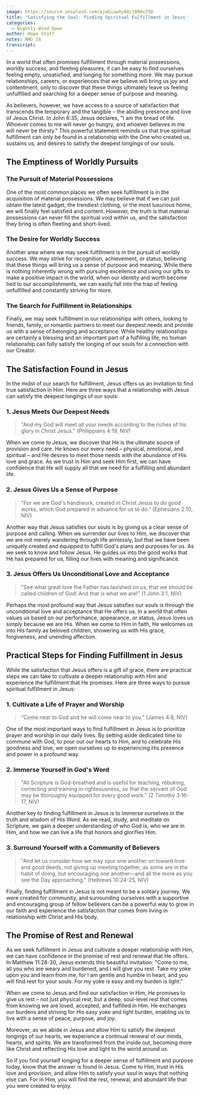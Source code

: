 ```yaml
---
image: https://source.unsplash.com/pjwbiuwXy00/1000x750
title: 'Satisfying the Soul: Finding Spiritual Fulfillment in Jesus'
categories:
  - Nightly Wind Down
author: Hope Staff
notes: NWD 18
transcript:
---
```

In a world that often promises fulfillment through material possessions, worldly success, and fleeting pleasures, it can be easy to find ourselves feeling empty, unsatisfied, and longing for something more. We may pursue relationships, careers, or experiences that we believe will bring us joy and contentment, only to discover that these things ultimately leave us feeling unfulfilled and searching for a deeper sense of purpose and meaning.

As believers, however, we have access to a source of satisfaction that transcends the temporary and the tangible – the abiding presence and love of Jesus Christ. In John 6:35, Jesus declares, "I am the bread of life. Whoever comes to me will never go hungry, and whoever believes in me will never be thirsty." This powerful statement reminds us that true spiritual fulfillment can only be found in a relationship with the One who created us, sustains us, and desires to satisfy the deepest longings of our souls.

## The Emptiness of Worldly Pursuits

### The Pursuit of Material Possessions

One of the most common places we often seek fulfillment is in the acquisition of material possessions. We may believe that if we can just obtain the latest gadget, the trendiest clothing, or the most luxurious home, we will finally feel satisfied and content. However, the truth is that material possessions can never fill the spiritual void within us, and the satisfaction they bring is often fleeting and short-lived.

### The Desire for Worldly Success

Another area where we may seek fulfillment is in the pursuit of worldly success. We may strive for recognition, achievement, or status, believing that these things will bring us a sense of purpose and meaning. While there is nothing inherently wrong with pursuing excellence and using our gifts to make a positive impact in the world, when our identity and worth become tied to our accomplishments, we can easily fall into the trap of feeling unfulfilled and constantly striving for more.

### The Search for Fulfillment in Relationships

Finally, we may seek fulfillment in our relationships with others, looking to friends, family, or romantic partners to meet our deepest needs and provide us with a sense of belonging and acceptance. While healthy relationships are certainly a blessing and an important part of a fulfilling life, no human relationship can fully satisfy the longing of our souls for a connection with our Creator.

## The Satisfaction Found in Jesus

In the midst of our search for fulfillment, Jesus offers us an invitation to find true satisfaction in Him. Here are three ways that a relationship with Jesus can satisfy the deepest longings of our souls:

### 1\. Jesus Meets Our Deepest Needs

> "And my God will meet all your needs according to the riches of his glory in Christ Jesus." (Philippians 4:19, NIV)

When we come to Jesus, we discover that He is the ultimate source of provision and care. He knows our every need – physical, emotional, and spiritual – and He desires to meet those needs with the abundance of His love and grace. As we trust in Him and seek Him first, we can have confidence that He will supply all that we need for a fulfilling and abundant life.

### 2\. Jesus Gives Us a Sense of Purpose

> "For we are God's handiwork, created in Christ Jesus to do good works, which God prepared in advance for us to do." (Ephesians 2:10, NIV)

Another way that Jesus satisfies our souls is by giving us a clear sense of purpose and calling. When we surrender our lives to Him, we discover that we are not merely wandering through life aimlessly, but that we have been uniquely created and equipped to fulfill God's plans and purposes for us. As we seek to know and follow Jesus, He guides us into the good works that He has prepared for us, filling our lives with meaning and significance.

### 3\. Jesus Offers Us Unconditional Love and Acceptance

> "See what great love the Father has lavished on us, that we should be called children of God! And that is what we are!" (1 John 3:1, NIV)

Perhaps the most profound way that Jesus satisfies our souls is through the unconditional love and acceptance that He offers us. In a world that often values us based on our performance, appearance, or status, Jesus loves us simply because we are His. When we come to Him in faith, He welcomes us into His family as beloved children, showering us with His grace, forgiveness, and unending affection.

## Practical Steps for Finding Fulfillment in Jesus

While the satisfaction that Jesus offers is a gift of grace, there are practical steps we can take to cultivate a deeper relationship with Him and experience the fulfillment that He promises. Here are three ways to pursue spiritual fulfillment in Jesus:

### 1\. Cultivate a Life of Prayer and Worship

> "Come near to God and he will come near to you." (James 4:8, NIV)

One of the most important ways to find fulfillment in Jesus is to prioritize prayer and worship in our daily lives. By setting aside dedicated time to commune with God, to pour out our hearts to Him, and to celebrate His goodness and love, we open ourselves up to experiencing His presence and power in a profound way.

### 2\. Immerse Yourself in God's Word

> "All Scripture is God-breathed and is useful for teaching, rebuking, correcting and training in righteousness, so that the servant of God may be thoroughly equipped for every good work." (2 Timothy 3:16-17, NIV)

Another key to finding fulfillment in Jesus is to immerse ourselves in the truth and wisdom of His Word. As we read, study, and meditate on Scripture, we gain a deeper understanding of who God is, who we are in Him, and how we can live a life that honors and glorifies Him.

### 3\. Surround Yourself with a Community of Believers

> "And let us consider how we may spur one another on toward love and good deeds, not giving up meeting together, as some are in the habit of doing, but encouraging one another—and all the more as you see the Day approaching." (Hebrews 10:24-25, NIV)

Finally, finding fulfillment in Jesus is not meant to be a solitary journey. We were created for community, and surrounding ourselves with a supportive and encouraging group of fellow believers can be a powerful way to grow in our faith and experience the satisfaction that comes from living in relationship with Christ and His body.

## The Promise of Rest and Renewal

As we seek fulfillment in Jesus and cultivate a deeper relationship with Him, we can have confidence in the promise of rest and renewal that He offers. In Matthew 11:28-30, Jesus extends this beautiful invitation: "Come to me, all you who are weary and burdened, and I will give you rest. Take my yoke upon you and learn from me, for I am gentle and humble in heart, and you will find rest for your souls. For my yoke is easy and my burden is light."

When we come to Jesus and find our satisfaction in Him, He promises to give us rest – not just physical rest, but a deep, soul-level rest that comes from knowing we are loved, accepted, and fulfilled in Him. He exchanges our burdens and striving for His easy yoke and light burden, enabling us to live with a sense of peace, purpose, and joy.

Moreover, as we abide in Jesus and allow Him to satisfy the deepest longings of our hearts, we experience a continual renewal of our minds, hearts, and spirits. We are transformed from the inside out, becoming more like Christ and reflecting His love and light to the world around us.

So if you find yourself longing for a deeper sense of fulfillment and purpose today, know that the answer is found in Jesus. Come to Him, trust in His love and provision, and allow Him to satisfy your soul in ways that nothing else can. For in Him, you will find the rest, renewal, and abundant life that you were created to enjoy.